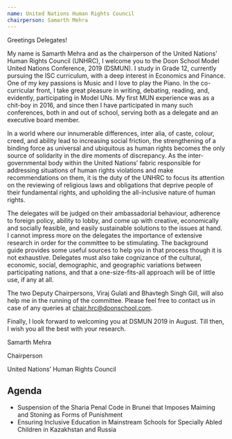 ```yaml
---
name: United Nations Human Rights Council
chairperson: Samarth Mehra
---
```


Greetings Delegates!

My name is Samarth Mehra and as the chairperson of the United Nations’ Human Rights Council (UNHRC), I welcome you to the Doon School Model United Nations Conference, 2019 (DSMUN). I study in Grade 12, currently pursuing the ISC curriculum, with a deep interest in Economics and Finance. One of my key passions is Music and I love to play the Piano. In the co-curricular front, I take great pleasure in writing, debating, reading, and, evidently, participating in Model UNs. My first MUN experience was as a chit-boy in 2016, and since then I have participated in many such conferences, both in and out of school, serving both as a delegate and an executive board member.

In a world where our innumerable differences, inter alia, of caste, colour, creed, and ability lead to increasing social friction, the strengthening of a binding force as universal and ubiquitous as human rights becomes the only source of solidarity in the dire moments of discrepancy. As the inter-governmental body within the United Nations’ fabric responsible for addressing situations of human rights violations and make recommendations on them, it is the duty of the UNHRC to focus its attention on the reviewing of religious laws and obligations that deprive people of their fundamental rights, and upholding the all-inclusive nature of human rights.

The delegates will be judged on their ambassadorial behaviour, adherence to foreign policy, ability to lobby, and come up with creative, economically and socially feasible, and easily sustainable solutions to the issues at hand. I cannot impress more on the delegates the importance of extensive research in order for the committee to be stimulating. The background guide provides some useful sources to help you in that process though it is not exhaustive. Delegates must also take cognizance of the cultural, economic, social, demographic, and geographic variations between participating nations, and that a one-size-fits-all approach will be of little use, if any at all.

The two Deputy Chairpersons, Viraj Gulati and Bhavtegh Singh Gill, will also help me in the running of the committee. Please feel free to contact us in case of any queries at <chair.hrc@doonschool.com>.

Finally, I look forward to welcoming you at DSMUN 2019 in August. Till then, I wish you all the best with your research.

Samarth Mehra

Chairperson

United Nations’ Human Rights Council

## Agenda

- Suspension of the Sharia Penal Code in Brunei that Imposes Maiming and Stoning as Forms of Punishment
- Ensuring Inclusive Education in Mainstream Schools for Specially Abled Children in Kazakhstan and Russia
